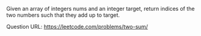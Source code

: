 Given an array of integers nums and an integer target, return indices of the two numbers such that they add up to target.

Question URL:
https://leetcode.com/problems/two-sum/